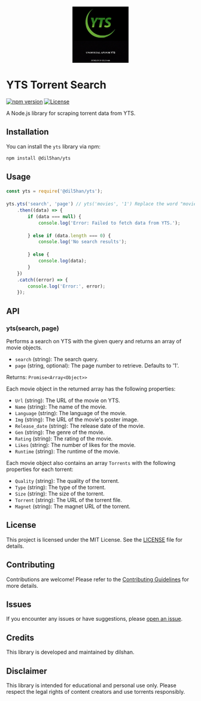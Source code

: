 
<p align="center">
  <a href="" rel="YTS">
    <img width=150px height=150px src="https://raw.githubusercontent.com/ravindudil5han/yts/main/lib/20230709_134408.jpg" alt="YTS">
  </a>
</p>

# YTS Torrent Search

[![npm version](https://img.shields.io/npm/v/@dil5han/yts)](https://www.npmjs.com/package/@dil5han/yts)
[![License](https://img.shields.io/github/license/ravindudil5han/yts)](LICENSE)

A Node.js library for scraping torrent data from YTS.

## Installation

You can install the `yts` library via npm:

```bash
npm install @dil5han/yts
```

## Usage

```javascript
const yts = require('@dil5han/yts');

yts.yts('search', 'page') // yts('movies', '1') Replace the word "movies" with the search you want to search
    .then((data) => {
        if (data === null) {
            console.log('Error: Failed to fetch data from YTS.');

        } else if (data.length === 0) {
            console.log('No search results');

        } else {
            console.log(data);
        }
    })
    .catch((error) => {
        console.log('Error:', error);
    });
```

## API

### yts(search, page)

Performs a search on YTS with the given query and returns an array of movie objects.

- `search` (string): The search query.
- `page` (string, optional): The page number to retrieve. Defaults to '1'.

Returns: `Promise<Array<Object>>`

Each movie object in the returned array has the following properties:

- `Url` (string): The URL of the movie on YTS.
- `Name` (string): The name of the movie.
- `Language` (string): The language of the movie.
- `Img` (string): The URL of the movie's poster image.
- `Release_date` (string): The release date of the movie.
- `Gen` (string): The genre of the movie.
- `Rating` (string): The rating of the movie.
- `Likes` (string): The number of likes for the movie.
- `Runtime` (string): The runtime of the movie.

Each movie object also contains an array `Torrents` with the following properties for each torrent:

- `Quality` (string): The quality of the torrent.
- `Type` (string): The type of the torrent.
- `Size` (string): The size of the torrent.
- `Torrent` (string): The URL of the torrent file.
- `Magnet` (string): The magnet URL of the torrent.

## License

This project is licensed under the MIT License. See the [LICENSE](LICENSE) file for details.

## Contributing

Contributions are welcome! Please refer to the [Contributing Guidelines](CONTRIBUTING.md) for more details.

## Issues

If you encounter any issues or have suggestions, please [open an issue](https://github.com/your-username/yts/issues).

## Credits

This library is developed and maintained by dilshan.

## Disclaimer

This library is intended for educational and personal use only. Please respect the legal rights of content creators and use torrents responsibly.


